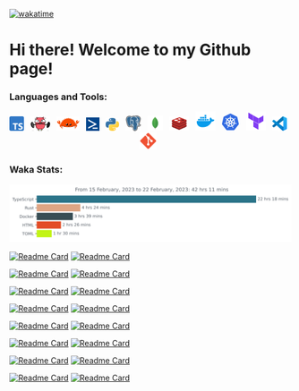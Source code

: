 <!-- <h1 align="center">Welcome to my GitHub page!</h1> -->

<!-- <img src="images/shiba.gif" width=30%><img src="images/shiba.gif" width=30%><img src="images/shiba.gif" width=30%> -->
<!-- <p style="float:left"><img src="https://visitor-badge.glitch.me/badge?page_id=nhatvu148.nhatvu148" alt="visitors"></p> -->
[![wakatime](https://wakatime.com/badge/user/37f85803-060b-4faf-950b-e8a7c3f4d7e7.svg)](https://wakatime.com/@37f85803-060b-4faf-950b-e8a7c3f4d7e7)

# Hi there! Welcome to my Github page!

### Languages and Tools:

<div align="center">
<img title="TypeScript" alt="TypeScript" width="26px" src="images/Typescript_logo_2020.svg" />&nbsp;&nbsp;
<img title="Go" alt="Go" width="35px" src="images/muscles-clipart-ghoper.gif" />&nbsp;&nbsp;
<img title="Rust" alt="Rust" width="40px" src="images/rustacean-flat-happy.svg" />&nbsp;&nbsp;
<img title="PowerShell" alt="PowerShell" width="24px" src="images/powershell-icon-17196.png" />&nbsp;&nbsp;
<img title="Python" alt="Python" width="24px" src="images/Python-logo-notext.svg" />&nbsp;&nbsp;
<img title="PostgreSQL" alt="PostgreSQL" width="27px" src="images/postgresql-icon.svg" />&nbsp;&nbsp;
<img title="MongoDB" alt="MongoDB" width="27px" src="images/mongo-svgrepo-com.svg" />&nbsp;&nbsp;
<img title="Redis" alt="Redis" width="35px" src="images/redis-logo.png" />&nbsp;&nbsp;
<img title="Docker" alt="Docker" width="35px" src="images/4844483.png" />&nbsp;&nbsp;
<img title="Kubernetes" alt="Kubernetes" width="32px" src="images/4569637.png" />&nbsp;&nbsp;
<img title="Terraform" alt="Terraform" width="35px" src="images/terraform-svgrepo-com.svg" />&nbsp;&nbsp;
<img title="Visual Studio Code" alt="Visual Studio Code" width="26px" src="images/Visual_Studio_Code_1.35_icon.svg" />&nbsp;&nbsp;
<img title="Git" alt="Git" width="30px" src="images/Git_icon.svg.png" />&nbsp;&nbsp;
</div>

### Waka Stats:

<img src="https://github.com/nhatvu148/nhatvu148/blob/master/images/stat.svg" alt="Nhat Vu WakaTime Activity"/>

<!-- ### GitHub Stats: -->

<!-- [![GitHub Streak](https://github-readme-streak-stats.herokuapp.com?user=nhatvu148&theme=tokyonight)](https://profile-summary-for-github.com/user/nhatvu148) -->

<!-- <p>
<img src="https://github-readme-stats.vercel.app/api/top-langs/?username=nhatvu148&show_icons=true&layout=compact&cache_seconds=1800&langs_count=8&theme=blueberry&count_private=true&show_icons=true" width=40% height="204px"/>
<img src="https://github-readme-streak-stats.herokuapp.com?user=nhatvu148&theme=tokyonight" width=55% height="204px"/>
</p>
 -->
<!-- ### Extra Pins -->

[![Readme Card](https://github-readme-stats.vercel.app/api/pin/?username=nhatvu148&repo=helpers&theme=blueberry)](https://github.com/nhatvu148/helpers)
[![Readme Card](https://github-readme-stats.vercel.app/api/pin/?username=nhatvu148&repo=linux-commands&theme=blueberry)](https://github.com/nhatvu148/linux-commands)

[![Readme Card](https://github-readme-stats.vercel.app/api/pin/?username=nhatvu148&repo=rust-1.51-workshop&theme=blueberry)](https://github.com/nhatvu148/rust-1.51-workshop)
[![Readme Card](https://github-readme-stats.vercel.app/api/pin/?username=nhatvu148&repo=DllImporting&theme=blueberry)](https://github.com/nhatvu148/DllImporting)

[![Readme Card](https://github-readme-stats.vercel.app/api/pin/?username=nhatvu148&repo=grpc-csharp&theme=blueberry)](https://github.com/nhatvu148/grpc-csharp)
[![Readme Card](https://github-readme-stats.vercel.app/api/pin/?username=nhatvu148&repo=simplebank&theme=blueberry)](https://github.com/nhatvu148/simplebank)

[![Readme Card](https://github-readme-stats.vercel.app/api/pin/?username=nhatvu148&repo=Hands-On-Data-Structures-and-Algorithms-with-Rust&theme=blueberry)](https://github.com/nhatvu148/Hands-On-Data-Structures-and-Algorithms-with-Rust)
[![Readme Card](https://github-readme-stats.vercel.app/api/pin/?username=nhatvu148&repo=Hands-On-Systems-Programming-with-Rust&theme=blueberry)](https://github.com/nhatvu148/Hands-On-Systems-Programming-with-Rust)

[![Readme Card](https://github-readme-stats.vercel.app/api/pin/?username=nhatvu148&repo=invaders&theme=blueberry)](https://github.com/nhatvu148/invaders)
[![Readme Card](https://github-readme-stats.vercel.app/api/pin/?username=nhatvu148&repo=ultimate_rust_crash_course&theme=blueberry)](https://github.com/nhatvu148/ultimate_rust_crash_course)

[![Readme Card](https://github-readme-stats.vercel.app/api/pin/?username=nhatvu148&repo=Rust-Programming-Recipies&theme=blueberry)](https://github.com/nhatvu148/Rust-Programming-Recipies)
[![Readme Card](https://github-readme-stats.vercel.app/api/pin/?username=nhatvu148&repo=proto-rust&theme=blueberry)](
https://github.com/nhatvu148/proto-rust)

[![Readme Card](https://github-readme-stats.vercel.app/api/pin/?username=nhatvu148&repo=zero-to-mastery-ml&theme=blueberry)](https://github.com/nhatvu148/zero-to-mastery-ml)
[![Readme Card](https://github-readme-stats.vercel.app/api/pin/?username=nhatvu148&repo=tensorflow-deep-learning&theme=blueberry)](
https://github.com/nhatvu148/tensorflow-deep-learning)

[![Readme Card](https://github-readme-stats.vercel.app/api/pin/?username=nhatvu148&repo=scientific-python-lectures&theme=blueberry)](
https://github.com/nhatvu148/scientific-python-lectures)
[![Readme Card](https://github-readme-stats.vercel.app/api/pin/?username=nhatvu148&repo=learngo&theme=blueberry)](
https://github.com/nhatvu148/learngo)
